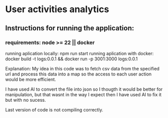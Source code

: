 # User activities analytics

## Instructions for running the application:

### requirements: node >= 22 || docker

running aplication locally: npm run start
running aplication with docker: docker build -t logs:0.0.1 && docker run -p 3001:3000 logs:0.0.1

Explanation:
My idea in this code was to fetch csv data from the specified url and process this data into a map so the access to each user action would be more efficient.

I have used AI to convert the file into json so I thougth it would be better for manipulation, but that wasnt in the way I expect then I have used AI to fix it but with no sucess.

Last version of code is not compiling correctly.
